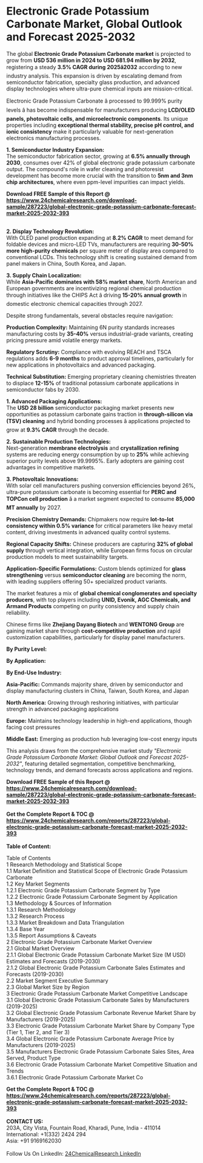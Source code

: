 <h1>Electronic Grade Potassium Carbonate Market, Global Outlook and Forecast 2025-2032</h1><p>The global <strong>Electronic Grade Potassium Carbonate market</strong> is projected to grow from <strong>USD 536 million in 2024 to USD 681.94 million by 2032</strong>, registering a steady <strong>3.5% CAGR during 2025â2032</strong> according to new industry analysis. This expansion is driven by escalating demand from semiconductor fabrication, specialty glass production, and advanced display technologies where ultra-pure chemical inputs are mission-critical.</p><p>Electronic Grade Potassium Carbonate â processed to 99.999% purity levels â has become indispensable for manufacturers producing <strong>LCD/OLED panels, photovoltaic cells, and microelectronic components</strong>. Its unique properties including <strong>exceptional thermal stability, precise pH control, and ionic consistency</strong> make it particularly valuable for next-generation electronics manufacturing processes.</p><p><strong>1. Semiconductor Industry Expansion:</strong><br>
The semiconductor fabrication sector, growing at <strong>6.5% annually through 2030</strong>, consumes over 42% of global electronic grade potassium carbonate output. The compound's role in wafer cleaning and photoresist development has become more crucial with the transition to <strong>5nm and 3nm chip architectures</strong>, where even ppm-level impurities can impact yields.</p><div><b>Download FREE Sample of this Report @ 
            <a href="https://www.24chemicalresearch.com/download-sample/287223/global-electronic-grade-potassium-carbonate-forecast-market-2025-2032-393">
            https://www.24chemicalresearch.com/download-sample/287223/global-electronic-grade-potassium-carbonate-forecast-market-2025-2032-393</a></b></div><br><p><strong>2. Display Technology Revolution:</strong><br>
With OLED panel production expanding at <strong>8.2% CAGR</strong> to meet demand for foldable devices and micro-LED TVs, manufacturers are requiring <strong>30-50% more high-purity chemicals</strong> per square meter of display area compared to conventional LCDs. This technology shift is creating sustained demand from panel makers in China, South Korea, and Japan.</p><p><strong>3. Supply Chain Localization:</strong><br>
While <strong>Asia-Pacific dominates with 58% market share</strong>, North American and European governments are incentivizing regional chemical production through initiatives like the CHIPS Act â driving <strong>15-20% annual growth</strong> in domestic electronic chemical capacities through 2027.</p><p>Despite strong fundamentals, several obstacles require navigation:</p><p><strong>Production Complexity:</strong> Maintaining 6N purity standards increases manufacturing costs by <strong>35-40%</strong> versus industrial-grade variants, creating pricing pressure amid volatile energy markets.</p><p><strong>Regulatory Scrutiny:</strong> Compliance with evolving REACH and TSCA regulations adds <strong>6-9 months</strong> to product approval timelines, particularly for new applications in photovoltaics and advanced packaging.</p><p><strong>Technical Substitution:</strong> Emerging proprietary cleaning chemistries threaten to displace <strong>12-15%</strong> of traditional potassium carbonate applications in semiconductor fabs by 2030.</p><p><strong>1. Advanced Packaging Applications:</strong><br>
The <strong>USD 28 billion</strong> semiconductor packaging market presents new opportunities as potassium carbonate gains traction in <strong>through-silicon via (TSV) cleaning</strong> and hybrid bonding processes â applications projected to grow at <strong>9.3% CAGR</strong> through the decade.</p><p><strong>2. Sustainable Production Technologies:</strong><br>
Next-generation <strong>membrane electrolysis</strong> and <strong>crystallization refining</strong> systems are reducing energy consumption by up to <strong>25%</strong> while achieving superior purity levels above 99.9995%. Early adopters are gaining cost advantages in competitive markets.</p><p><strong>3. Photovoltaic Innovations:</strong><br>
With solar cell manufacturers pushing conversion efficiencies beyond 26%, ultra-pure potassium carbonate is becoming essential for <strong>PERC and TOPCon cell production</strong> â a market segment expected to consume <strong>85,000 MT annually</strong> by 2027.</p><p><strong>Precision Chemistry Demands:</strong> Chipmakers now require <strong>lot-to-lot consistency within 0.5% variance</strong> for critical parameters like heavy metal content, driving investments in advanced quality control systems.</p><p><strong>Regional Capacity Shifts:</strong> Chinese producers are capturing <strong>32% of global supply</strong> through vertical integration, while European firms focus on circular production models to meet sustainability targets.</p><p><strong>Application-Specific Formulations:</strong> Custom blends optimized for <strong>glass strengthening</strong> versus <strong>semiconductor cleaning</strong> are becoming the norm, with leading suppliers offering 50+ specialized product variants.</p><p>The market features a mix of <strong>global chemical conglomerates and specialty producers</strong>, with top players including <strong>UNID, Evonik, AGC Chemicals, and Armand Products</strong> competing on purity consistency and supply chain reliability.</p><p>Chinese firms like <strong>Zhejiang Dayang Biotech</strong> and <strong>WENTONG Group</strong> are gaining market share through <strong>cost-competitive production</strong> and rapid customization capabilities, particularly for display panel manufacturers.</p><p><strong>By Purity Level:</strong></p><p><strong>By Application:</strong></p><p><strong>By End-Use Industry:</strong></p><p><strong>Asia-Pacific:</strong> Commands majority share, driven by semiconductor and display manufacturing clusters in China, Taiwan, South Korea, and Japan</p><p><strong>North America:</strong> Growing through reshoring initiatives, with particular strength in advanced packaging applications</p><p><strong>Europe:</strong> Maintains technology leadership in high-end applications, though facing cost pressures</p><p><strong>Middle East:</strong> Emerging as production hub leveraging low-cost energy inputs</p><p>This analysis draws from the comprehensive market study <em>"Electronic Grade Potassium Carbonate Market: Global Outlook and Forecast 2025-2032"</em>, featuring detailed segmentation, competitive benchmarking, technology trends, and demand forecasts across applications and regions.</p><div><b>Download FREE Sample of this Report @ 
            <a href="https://www.24chemicalresearch.com/download-sample/287223/global-electronic-grade-potassium-carbonate-forecast-market-2025-2032-393">
            https://www.24chemicalresearch.com/download-sample/287223/global-electronic-grade-potassium-carbonate-forecast-market-2025-2032-393</a></b></div><br><div><b>Get the Complete Report & TOC @ 
            <a href="https://www.24chemicalresearch.com/reports/287223/global-electronic-grade-potassium-carbonate-forecast-market-2025-2032-393">
            https://www.24chemicalresearch.com/reports/287223/global-electronic-grade-potassium-carbonate-forecast-market-2025-2032-393</a></b></div><br>
            <b>Table of Content:</b><p>Table of Contents<br />
1 Research Methodology and Statistical Scope<br />
1.1 Market Definition and Statistical Scope of Electronic Grade Potassium Carbonate<br />
1.2 Key Market Segments<br />
1.2.1 Electronic Grade Potassium Carbonate Segment by Type<br />
1.2.2 Electronic Grade Potassium Carbonate Segment by Application<br />
1.3 Methodology & Sources of Information<br />
1.3.1 Research Methodology<br />
1.3.2 Research Process<br />
1.3.3 Market Breakdown and Data Triangulation<br />
1.3.4 Base Year<br />
1.3.5 Report Assumptions & Caveats<br />
2 Electronic Grade Potassium Carbonate Market Overview<br />
2.1 Global Market Overview<br />
2.1.1 Global Electronic Grade Potassium Carbonate Market Size (M USD) Estimates and Forecasts (2019-2030)<br />
2.1.2 Global Electronic Grade Potassium Carbonate Sales Estimates and Forecasts (2019-2030)<br />
2.2 Market Segment Executive Summary<br />
2.3 Global Market Size by Region<br />
3 Electronic Grade Potassium Carbonate Market Competitive Landscape<br />
3.1 Global Electronic Grade Potassium Carbonate Sales by Manufacturers (2019-2025)<br />
3.2 Global Electronic Grade Potassium Carbonate Revenue Market Share by Manufacturers (2019-2025)<br />
3.3 Electronic Grade Potassium Carbonate Market Share by Company Type (Tier 1, Tier 2, and Tier 3)<br />
3.4 Global Electronic Grade Potassium Carbonate Average Price by Manufacturers (2019-2025)<br />
3.5 Manufacturers Electronic Grade Potassium Carbonate Sales Sites, Area Served, Product Type<br />
3.6 Electronic Grade Potassium Carbonate Market Competitive Situation and Trends<br />
3.6.1 Electronic Grade Potassium Carbonate Market Co</p><div><b>Get the Complete Report & TOC @ 
            <a href="https://www.24chemicalresearch.com/reports/287223/global-electronic-grade-potassium-carbonate-forecast-market-2025-2032-393">
            https://www.24chemicalresearch.com/reports/287223/global-electronic-grade-potassium-carbonate-forecast-market-2025-2032-393</a></b></div><br><b>CONTACT US:</b><br>
            203A, City Vista, Fountain Road, Kharadi, Pune, India - 411014<br>
            International: +1(332) 2424 294<br>
            Asia: +91 9169162030 <br><br>
            Follow Us On LinkedIn: <a href="https://www.linkedin.com/company/24chemicalresearch/">24ChemicalResearch LinkedIn</a>